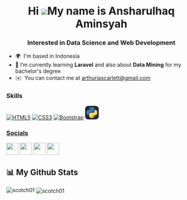 ### <h1 align="center">Hi ![](https://user-images.githubusercontent.com/18350557/176309783-0785949b-9127-417c-8b55-ab5a4333674e.gif)My name is Ansharulhaq Aminsyah</h1>
<h3 align="center">Interested in Data Science and Web Development</h3>

* 🌍  I'm based in Indonesia
*  🌱 I’m currently learning **Laravel** and also about **Data Mining** for my bachelor's degree
* ✉️  You can contact me at [arthuriascarlett@gmail.com](mailto:arthuriascarlett@gmail.com)

### Skills
<a href="https://developer.mozilla.org/en-US/docs/Glossary/HTML5" target="_blank" rel="noreferrer"><img src="https://raw.githubusercontent.com/danielcranney/readme-generator/main/public/icons/skills/html5-colored.svg" width="36" height="36" alt="HTML5" /></a>
<a href="https://www.w3.org/TR/CSS/#css" target="_blank" rel="noreferrer"><img src="https://raw.githubusercontent.com/danielcranney/readme-generator/main/public/icons/skills/css3-colored.svg" width="36" height="36" alt="CSS3" /></a>
<a href="https://getbootstrap.com/" target="_blank" rel="noreferrer"><img src="https://raw.githubusercontent.com/danielcranney/readme-generator/main/public/icons/skills/bootstrap-colored.svg" width="36" height="36" alt="Bootstrap" /></a>
<a href="https://www.python.org/" target="_blank" rel="noreffer"><img src="https://raw.githubusercontent.com/tandpfun/skill-icons/main/icons/Python-Dark.svg" width="36" height="36" alt="Python">

### Socials
<p align="left"> <a href="https://github.com/scotch01" target="_blank" rel="noreferrer"><img src="https://raw.githubusercontent.com/danielcranney/readme-generator/main/public/icons/socials/github.svg" width="32" height="32" /></a> <a href="https://www.instagram.com/ansharulhaq3/" target="_blank" rel="noreferrer"><img src="https://raw.githubusercontent.com/danielcranney/readme-generator/main/public/icons/socials/instagram.svg" width="32" height="32" /></a> <a href="https://www.linkedin.com/in/ansharulhaq-aminsyah/" target="_blank" rel="noreferrer"><img src="https://raw.githubusercontent.com/danielcranney/readme-generator/main/public/icons/socials/linkedin.svg" width="32" height="32" /></a> <a href="https://twitter.com/alleatoiree" target="_blank" rel="noreferrer"><img src="https://raw.githubusercontent.com/danielcranney/readme-generator/main/public/icons/socials/twitter.svg" width="32" height="32" /></a></p>


## 📊 My Github Stats
<p><img align="left" src="https://github-readme-stats.vercel.app/api/top-langs?username=scotch01&show_icons=true&locale=en&layout=compact" alt="scotch01" /></p>

<p>&nbsp;<img align="center" src="https://github-readme-stats.vercel.app/api?username=scotch01&show_icons=true&locale=en" alt="scotch01" /></p>

<!--
**scotch01/scotch01** is a ✨ _special_ ✨ repository because its `README.md` (this file) appears on your GitHub profile.

Here are some ideas to get you started:

- 🔭 I’m currently working on ...
- 🌱 I’m currently learning ...
- 👯 I’m looking to collaborate on ...
- 🤔 I’m looking for help with ...
- 💬 Ask me about ...
- 📫 How to reach me: ...
- 😄 Pronouns: ...
- ⚡ Fun fact: ...
-->
